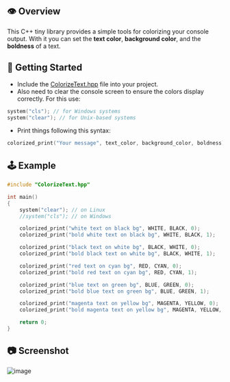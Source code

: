 :eye: Overview
--------------------------------------------------------------------------------------------------------------------------------------------------

This C++ tiny library provides a simple tools for colorizing your console output. 
With it you can set the **text color**, **background color**, and the **boldness** of a text.


:beginner: Getting Started
--------------------------------------------------------------------------------------------------------------------------------------------------

- Include the [ColorizeText.hpp](https://github.com/a13xe/ColorizeTextHpp/releases/download/v1.0.0/ColorizeText.hpp) file into your project.
- Also need to clear the console screen to ensure the colors display correctly.
  For this use:
  
```cpp
system("cls"); // for Windows systems
system("clear"); // for Unix-based systems
```

- Print things following this syntax:
```c 
colorized_print("Your message", text_color, background_color, boldness);
```
  

:joystick: Example
--------------------------------------------------------------------------------------------------------------------------------------------------

```cpp
#include "ColorizeText.hpp"

int main()
{
    system("clear"); // on Linux
    //system("cls"); // on Windows

    colorized_print("white text on black bg", WHITE, BLACK, 0);
    colorized_print("bold white text on black bg", WHITE, BLACK, 1);

    colorized_print("black text on white bg", BLACK, WHITE, 0);
    colorized_print("bold black text on white bg", BLACK, WHITE, 1);

    colorized_print("red text on cyan bg", RED, CYAN, 0);
    colorized_print("bold red text on cyan bg", RED, CYAN, 1);

    colorized_print("blue text on green bg", BLUE, GREEN, 0);
    colorized_print("bold blue text on green bg", BLUE, GREEN, 1);

    colorized_print("magenta text on yellow bg", MAGENTA, YELLOW, 0);
    colorized_print("bold magenta text on yellow bg", MAGENTA, YELLOW, 1);

    return 0;
}
```


:camera: Screenshot
--------------------------------------------------------------------------------------------------------------------------------------------------


![image](https://github.com/a13xe/ColorizeTextHpp/assets/77492646/54f249ce-8189-427f-b82b-01c577818066)


